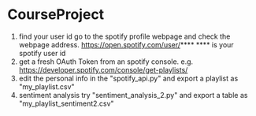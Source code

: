 # CourseProject

1. find your user id
go to the spotify profile webpage and check the webpage address. https://open.spotify.com/user/****
**** is your spotify user id
2. get a fresh OAuth Token
from an spotify console. e.g. https://developer.spotify.com/console/get-playlists/
3. edit the personal info in the "spotify_api.py" and export a playlist as "my_playlist.csv"
4. sentiment analysis
try "sentiment_analysis_2.py" and export a table as "my_playlist_sentiment2.csv"


